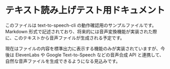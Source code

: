 # テキスト読み上げテスト用ドキュメント

このファイルは text-to-speech-cli の動作確認用のサンプルファイルです。Markdown 形式で記述されており、将来的には音声変換機能が実装された際に、このテキストから音声ファイルが生成される予定です。

現在はファイルの内容を標準出力に表示する機能のみが実装されていますが、今後は ElevenLabs や Google Text-to-Speech などの音声合成 API と連携して、自然な音声ファイルを生成できるようになる見込みです。

